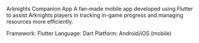 Arknights Companion App
A fan-made mobile app developed using Flutter to assist Arknights players in tracking in-game progress and managing resources more efficiently.

Framework: Flutter
Language: Dart
Platform: Android/iOS (mobile)


